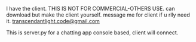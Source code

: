 I have the client. THIS IS NOT FOR COMMERCIAL-OTHERS USE. can download but make the client yourself. message me for client if u rlly need it. transcendantlight.code@gmail.com

This is server.py for a chatting app console based, client will connect.
